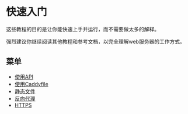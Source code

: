# 快速入门

这些教程的目的是让你能快速上手并运行，而不需要做太多的解释。

强烈建议你继续阅读其他教程和参考文档，以完全理解web服务器的工作方式。

## 菜单

* [使用API](/docs/quick-starts/api)
* [使用Caddyfile](/docs/quick-starts/caddyfile)
* [静态文件](/docs/quick-starts/static-files)
* [反向代理](/docs/quick-starts/reverse-proxy)
* [HTTPS](/docs/quick-starts/https)